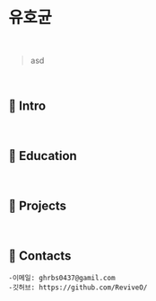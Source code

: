 # 유호균
</br>

> asd

</br>

## :pushpin: Intro
</br>

## :pushpin: Education
</br>



## :pushpin: Projects
</br>



## :pushpin: Contacts
```
-이메일: ghrbs0437@gamil.com
-깃허브: https://github.com/ReviveO/
```